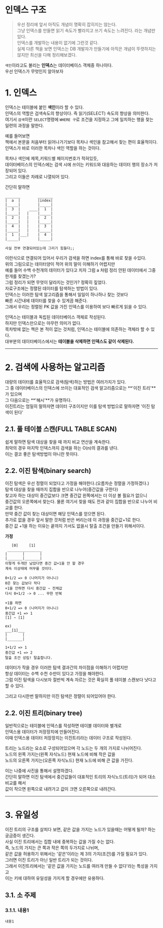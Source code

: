 인덱스 구조
=======================
> 우선 정리에 앞서 아직도 개념이 명확히 잡히지는 않는다.     
> 그냥 인덱스를 만들면 읽기 속도가 빨라지고 쓰기 속도는 느려진다. 라는 개념만 있다.      
> 인덱스를 개발하는 내용이 없기에 그런것 같다.      
> 실제 다른 책을 보면 인덱스는 DB 개발자가 만들기에 아직은 개념이 뚜렷하지는 않지만 최선을 다해 정리해보겠다.      
    
```색인```이라고도 불리는 **인덱스**는 데이터베이스 객체중 하나이다.  
우선 인덱스가 무엇인지 알아보자 
  
# 1. 인덱스  
인덱스는 테이블에 붙인 **색인**이라 할 수 있다.    
인덱스의 역할은 검색속도의 향상이다. 즉 읽기(SELECT) 속도의 향상을 의미한다.    
여기서 ```검색```이란 ```SELECT```명령에 ```WHERE 구```로 조건을 지정하고 그에 일치하는 행을 찾는 일련의 과정을 말한다.    
  
예를 들어보면    
책에서 본문을 처음부터 읽어나가기보다 목차나 색인을 참고해서 찾는 편이 효율적이다.    
인덱스가 바로 이러한 목차나 색인 역할을 하는 것이다.  
     
목차나 색인에 제목,키워드별 페이지번호가 적혀있듯,    
데이터베이스의 인덱스에는 검색 시에 쓰이는 키워드와 대응하는 데이터 행의 장소가 저장되어 있다.    
그리고 이들은 차례로 나열되어 있다.  
    
간단히 말하면  
```
_______        _______
|  a  |        |index|
|_____|        |_____|
|  3  |    ____|  1  |     
|_____|   |    |_____|
|  2  |   |    |  2  |     
|_____|   |    |_____|
|  4  |   |    |  3  |     
|_____|   |    |_____|
|  1  |___|    |  4  |     
|_____|        |_____|

사실 전부 연결되어있는데 그리기 힘들다;;  
```
이런식으로 연결되어 있어서 우리가 검색을 하면 index를 통해 바로 찾을 수있다.    
위의 그림으로는 데이터양이 적어 위의 말이 이해하기 어렵지만      
예를 들어 수백 수천개의 데이터가 있다고 치자 그럼 a 처럼 정리 안된 데이터에서 그중 한개를 찾겠는가?     
그럼 정리가 되면 무엇이 달라지는 것인가? 정확히 짚었다.     
자료구조에는 정렬된 데이터를 탐색하는 방법이 있다.    
인덱스는 이러한 탐색 알고리즘을 통해서 일일이 하나하나 찾는 것보다    
빠른 시간내에 데이터를 찾을 수 있게끔 해준다.    
그래서 우리는 정렬된 PK 값을 가진 인덱스를 이용하여 보다 빠르게 읽을 수 있다.    
      
인덱스는 테이블과 독립된 데이터베이스 객체로 작성된다.     
하지만 인덱스만으로는 아무런 의미가 없다.    
목차밖에 없는 책은 본 적이 없는 것처럼, 인덱스는 테이블에 의존하는 객체라 할 수 있다.    
대부분의 데이터베이스에서는 **테이블을 삭제하면 인덱스도 같이 삭제된다.**  
      
***  
# 2. 검색에 사용하는 알고리즘    
대량의 데이터를 효율적으로 검색(탐색)하는 방법은 여러가지가 있다.      
그 중 데이터베이스의 인덱스에 쓰이는 대표적인 검색 알고리즘으로는 **'이진 트리'**가 있으며    
그 다음으로는 **'해시'**가 유명하다.  
이진트리는 엄밀히 말하자면 데이터 구조이지만 이를 탐색 방법으로 말하자면 '이진 탐색이 된다'    
  
## 2.1. 풀 테이블 스캔(FULL TABLE SCAN)  
쉽게 말하면 탐색 대상을 찾을 때 까지 비교 연산을 계속한다.    
최악의 경우 마지막 인덱스까지 검색을 하는 O(n)의 결과를 낸다.    
이는 결코 좋은 탐색방법이 아니란 뜻이다.  
   
## 2.2. 이진 탐색(binary search)
이진 탐색은 우선 정렬이 되었다고 가정을 해야한다.(오름차순 정렬을 가정하겠다.)    
탐색 대상을 찾을 때까지 집합을 반으로 나누어(중간값을 구한다)    
찾고자 하는 대상이 중간값보다 크면 중간값 왼쪽에서는 더 이상 볼 필요가 없으니    
중간값의 오른쪽에서 찾는다. 물론 여기서 찾을 때도 전과 같이 집합을 반으로 나누어 비교를 한다.    
만약 중간 값이 찾는 대상이면 해당 인덱스를 얻으면 된다.    
추가로 없을 경우 앞서 말한 것처럼 반은 버리는데 이 과정을 중간값+1로 한다.    
중간 값 +1을 하는 이유는 끝까지 가서도 없을시 탈출 조건을 만들기 위해서이다.    

**가정**
```
   [0]     [1]
 ________________
|       |       |
|_______|_______|
이렇게 두개만 남았다면 중간 값+1을 안 할 경우 
계속 이상태에 머무를 것이다.

0+1/2 => 0 (나머지가 아니니)
0은 찾는 값보다 작다
+1을 안하면 다시 중간값 ~ 전체값
다시 0+1/2 -> 0 ... 무한 반복

+1을 하면 
0+1/2 => 0 (나머지가 아니니)
중간값 +1 => 1
[1] ~ [1]

ex)
___[1]___
|       |
|_______|

1+1/2 => 1  
중간값 +1 => 2  
탈출 조건 성립! 탈출합니다.  
```  
데이터가 작을 경우 이러한 탐색 결과간의 차이점을 이해하기 어렵지만    
항상 데이터는 수백 수천 수만이 있다고 가정을 해야한다.    
그럼 이진 탐색을 다시보자 절반씩 계속 자르는 것은 확실히 풀 테이블 스캔보다 낫다고 할 수 있다.    
    
그리고 다시한번 말하지만 이진 탐색은 정렬이 되어있어야 한다.  
  
## 2.2. 이진 트리(binary tree)  
일반적으로는 테이블에 인덱스를 작성하면 테이블 데이터와 별개로     
인덱스용 데이터가 저장장치에 만들어진다.    
이때 인덱스용 데이터 저장장치는 이진트리라는 데이터 구조로 작성된다.    
    
트리는 노드라는 요소로 구성되어있으며 각 노드는 두 개의 가지로 나뉘어진다.    
노드의 왼쪽 가지는(왼쪽 자식노드) 현재 노드에 비해 작은 값을    
노드의 오른쪽 가지는(오른쪽 자식노드) 현재 노드에 비해 큰 값을 가진다.  
    
이는 나중에 사진을 통해서 설명하겠다.   
간단히 말하면 이진 탐색에서 중간값들이 대표적인 트리의 자식노드(트리)가 되어 대소 비교를 해서    
값이 작으면 왼쪽으로 내려가고 값이 크면 오른쪽으로 내려간다.    

***
# 3. 유일성
이진 트리의 구조를 살피다 보면, 같은 값을 가지는 노드가 있을때는 어떻게 될까? 하는 궁금증이 생긴다.    
사실 이진 트리에서는 집합 내에 중복하는 값을 가질 수는 없다.    
즉, 노드의 가지는 큰 쪽과 작은 쪽의 두가지로 나뉘며,    
같은 값을 허용하기 위해서는 '같은'이라는 제 3의 가지(조건)를 가질 필요가 있다.  
그러면 이진 트리가 아닌 일반 트리가 되는 것이다.    
그래서 이진트리에서는 '같은 값을 가지는 노드를 여러개 만들 수 없다'라는 특성을 가지고    
이는 키에 대하여 유일성을 가지게 할 경우에만 유용하다.  
## 3.1. 소 주제
### 3.1.1. 내용1
```
내용1
```
